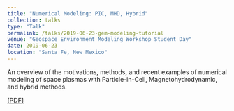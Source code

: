 ```yaml
---
title: "Numerical Modeling: PIC, MHD, Hybrid"
collection: talks
type: "Talk"
permalink: /talks/2019-06-23-gem-modeling-tutorial
venue: "Geospace Environment Modeling Workshop Student Day"
date: 2019-06-23
location: "Santa Fe, New Mexico"
---
```


An overview of the motivations, methods, and recent examples of numerical modeling of space plasmas with Particle-in-Cell, Magnetohydrodynamic, and hybrid methods.

[[PDF]](/files/harris_modeling_gem_student_day_2019.pdf)

